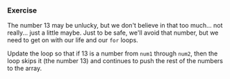 <!--{ ids:[193], language:'JavaScript', type:'workshop', order: 3, name:'Continue Keyword', description:"And sometimes we're in an on-again-off-again sort of mood..." } -->
### Exercise

The number 13 may be unlucky, but we don't believe in that too much... not really... just a little maybe. Just to be safe, we'll avoid that number, but we need to get on with our life and our `for` loops.

Update the loop so that if 13 is a number from `num1` through `num2`, then the loop skips it (the number 13) and continues to push the rest of the numbers to the array.
